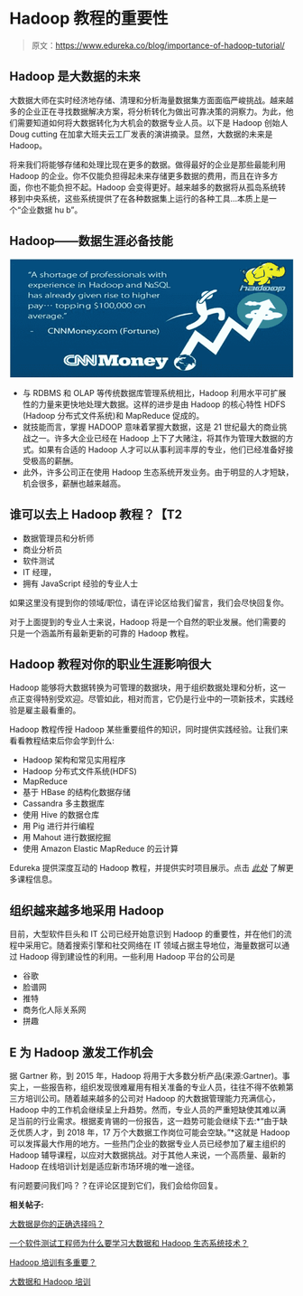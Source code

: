 # Hadoop 教程的重要性

> 原文：<https://www.edureka.co/blog/importance-of-hadoop-tutorial/>

## **Hadoop 是大数据的未来**

大数据大师在实时经济地存储、清理和分析海量数据集方面面临严峻挑战。越来越多的企业正在寻找数据解决方案，将分析转化为做出可靠决策的洞察力。为此，他们需要知道如何将大数据转化为大机会的数据专业人员。以下是 Hadoop 创始人 Doug cutting 在加拿大班夫云工厂发表的演讲摘录。显然，大数据的未来是 Hadoop。

将来我们将能够存储和处理比现在更多的数据。做得最好的企业是那些最能利用 Hadoop 的企业。你不仅能负担得起未来存储更多数据的费用，而且在许多方面，你也不能负担不起。Hadoop 会变得更好。越来越多的数据将从孤岛系统转移到中央系统，这些系统提供了在各种数据集上运行的各种工具…本质上是一个“企业数据 hu b”。

## **Hadoop——数据生涯必备技能**

![Shortage of Hadoop Skills](img/59a2042d73ee59a9de34c37363a3ad43.png "Shortage of Hadoop Skills")

*   与 RDBMS 和 OLAP 等传统数据库管理系统相比，Hadoop 利用水平可扩展性的力量来更快地处理大数据。这样的进步是由 Hadoop 的核心特性 HDFS (Hadoop 分布式文件系统)和 MapReduce 促成的。
*   就技能而言，掌握 HADOOP 意味着掌握大数据，这是 21 世纪最大的商业挑战之一。许多大企业已经在 Hadoop 上下了大赌注，将其作为管理大数据的方式。如果有合适的 Hadoop 人才可以从事利润丰厚的专业，他们已经准备好接受极高的薪酬。
*   此外，许多公司正在使用 Hadoop 生态系统开发业务。由于明显的人才短缺，机会很多，薪酬也越来越高。

## **谁可以去上 Hadoop 教程？【T2**

*   数据管理员和分析师
*   商业分析员
*   软件测试
*   IT 经理，
*   拥有 JavaScript 经验的专业人士

如果这里没有提到你的领域/职位，请在评论区给我们留言，我们会尽快回复你。

对于上面提到的专业人士来说，Hadoop 将是一个自然的职业发展。他们需要的只是一个涵盖所有最新更新的可靠的 Hadoop 教程。

## **Hadoop 教程对你的职业生涯影响很大**

Hadoop 能够将大数据转换为可管理的数据块，用于组织数据处理和分析，这一点正变得特别受欢迎。尽管如此，相对而言，它仍是行业中的一项新技术，实践经验是雇主最看重的。

Hadoop 教程传授 Hadoop 某些重要组件的知识，同时提供实践经验。让我们来看看教程结束后你会学到什么:

*   Hadoop 架构和常见实用程序
*   Hadoop 分布式文件系统(HDFS)
*   MapReduce
*   基于 HBase 的结构化数据存储
*   Cassandra 多主数据库
*   使用 Hive 的数据仓库
*   用 Pig 进行并行编程
*   用 Mahout 进行数据挖掘
*   使用 Amazon Elastic MapReduce 的云计算

Edureka 提供深度互动的 Hadoop 教程，并提供实时项目展示。点击 [*此处*](https://www.edureka.co/big-data-and-hadoop) 了解更多课程信息。

## **组织越来越多地采用 Hadoop**

目前，大型软件巨头和 IT 公司已经开始意识到 Hadoop 的重要性，并在他们的流程中采用它。随着搜索引擎和社交网络在 IT 领域占据主导地位，海量数据可以通过 Hadoop 得到建设性的利用。一些利用 Hadoop 平台的公司是

*   谷歌
*   脸谱网
*   推特
*   商务化人际关系网
*   拼趣

## **E** **为 Hadoop** 激发工作机会

据 Gartner 称，到 2015 年，Hadoop 将用于大多数分析产品(来源:Gartner)。事实上，一些报告称，组织发现很难雇用有相关准备的专业人员，往往不得不依赖第三方培训公司。随着越来越多的公司对 Hadoop 的大数据管理能力充满信心，Hadoop 中的工作机会继续呈上升趋势。然而，专业人员的严重短缺使其难以满足当前的行业需求。根据麦肯锡的一份报告，这一趋势可能会继续下去:*“由于缺乏优质人才，到 2018 年，17 万个大数据工作岗位可能会空缺。”*这就是 Hadoop 可以发挥最大作用的地方。一些热门企业的数据专业人员已经参加了雇主组织的 Hadoop 辅导课程，以应对大数据挑战。对于其他人来说，一个高质量、最新的 Hadoop 在线培训计划是适应新市场环境的唯一途径。

有问题要问我们吗？？在评论区提到它们，我们会给你回复。

**相关帖子:**

[大数据是你的正确选择吗？](https://www.edureka.co/blog/is-big-data-the-right-move/ "Is Big Data the Right Move for You?")

[一个软件测试工程师为什么要学习大数据和 Hadoop 生态系统技术？](https://www.edureka.co/blog/why-software-testing-eng-learn-big-data-and-hadoop-ecosystem-technologies/)

[Hadoop 培训有多重要？](https://www.edureka.co/blog/how-essential-is-hadoop-training/)

[大数据和 Hadoop 培训](https://www.edureka.co/big-data-and-hadoop)